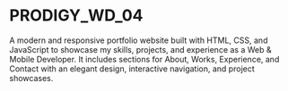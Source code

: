# PRODIGY_WD_04
A modern and responsive portfolio website built with HTML, CSS, and JavaScript to showcase my skills, projects, and experience as a Web &amp; Mobile Developer. It includes sections for About, Works, Experience, and Contact with an elegant design, interactive navigation, and project showcases.
